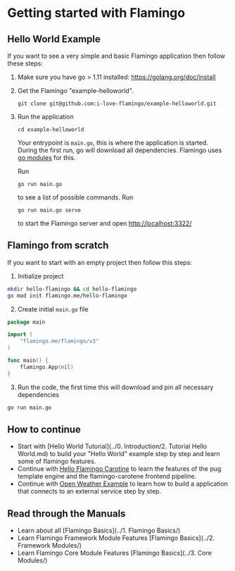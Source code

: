 # Getting started with Flamingo

## Hello World Example
If you want to see a very simple and basic Flamingo application then follow these steps:

1. Make sure you have go > 1.11 installed: https://golang.org/doc/install

2. Get the Flamingo "example-helloworld".
    ```
    git clone git@github.com:i-love-flamingo/example-helloworld.git
    ```
3. Run the application
    ```
    cd example-helloworld
    ```
    Your entrypoint is `main.go`, this is where the application is started. 
    During the first run, go will download all dependencies. 
    Flamingo uses [go modules](https://github.com/golang/go/wiki/Modules) for this.
        
     Run 
     ```
     go run main.go
     ``` 
     to see a list of possible commands.
     Run 
     ```
     go run main.go serve
     ``` 
     to start the Flamingo server and open [http://localhost:3322/](http://localhost:3322/)
    
## Flamingo from scratch

If you want to start with an empty project then follow this steps:

1. Initialize project
```bash
mkdir hello-flamingo && cd hello-flamingo
go mod init flamingo.me/hello-flamingo
```

2. Create initial `main.go` file
```go
package main

import (
	"flamingo.me/flamingo/v3"
)

func main() {
	flamingo.App(nil)
}
```

3. Run the code, the first time this will download and pin all necessary dependencies
```bash
go run main.go
```


## How to continue

* Start with [Hello World Tutorial](../0. Introduction/2. Tutorial Hello World.md) to build your "Hello World" example step by step and learn some of flamingo features.
* Continue with [Hello Flamingo Carotine]() to learn the features of the pug template engine and the flamingo-carotene frontend pipeline.
* Continue with [Open Weather Example]() to learn how to build a application that connects to an external service step by step.

[todo]: <> (add links)

## Read through the Manuals

* Learn about all [Flamingo Basics](../1. Flamingo Basics/)
* Learn Flamingo Framework Module Features [Flamingo Basics](../2. Framework Modules/)
* Learn Flamingo Core Module Features [Flamingo Basics](../3. Core Modules/)

[todo]: <> (links to folders don't work)

